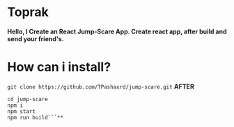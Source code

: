 # Toprak
**Hello,
I Create an React Jump-Scare App.
Create react app, after build and send your friend's.**

# How can i install?
```git clone https://github.com/TPashaxrd/jump-scare.git```
**AFTER**
```
cd jump-scare
npm i
npm start
npm run build```**
